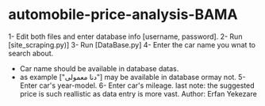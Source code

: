 # automobile-price-analysis-BAMA
1- Edit both files and enter database info [username, password].
2- Run [site_scraping.py)]
3- Run [DataBase.py]
4- Enter the car name you wnat to search about.
*  Car name should be available in database datas.
*  as example ["دنا معمولی"] may be available in database ormay not.
5- Enter car's year-model.
6- Enter car's mileage.
last note: the suggested price is such reallistic as data entry is more vast.
	Author: Erfan Yekezare
